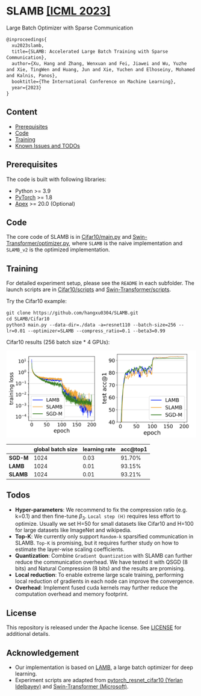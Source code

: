 # SLAMB [[ICML 2023]](https://openreview.net/pdf?id=cMmjBH5LqW)
Large Batch Optimizer with Sparse Communication

```
@inproceedings{
  xu2023slamb,
  title={SLAMB: Accelerated Large Batch Training with Sparse Communication},
  author={Xu, Hang and Zhang, Wenxuan and Fei, Jiawei and Wu, Yuzhe and Xie, TingWen and Huang, Jun and Xie, Yuchen and Elhoseiny, Mohamed and Kalnis, Panos},
  booktitle={The International Conference on Machine Learning},
  year={2023}
}
```


## Content
- [Prerequisites](#prerequisites)
- [Code](#code)
- [Training](#training)
- [Known Issues and TODOs](#known-issues-and-todos)

## Prerequisites

The code is built with following libraries:
- Python >= 3.9
- [PyTorch](https://github.com/pytorch/pytorch) >= 1.8
- [Apex](https://github.com/NVIDIA/apex) >= 20.0 (Optional)

## Code

The core code of SLAMB is in [Cifar10/main.py](Cifar10/main.py) and [Swin-Transformer/optimizer.py](Swin-Transformer/optimizer.py), where `SLAMB` is the naive implementation and `SLAMB_v2` is the optimized implementation.


## Training
For detailed experiment setup, please see the `README` in each subfolder. The launch scripts are in [Cifar10/scripts](Cifar10/scripts) and [Swin-Transformer/scripts](Swin-Transformer/scripts).

Try the Cifar10 example:
```
git clone https://github.com/hangxu0304/SLAMB.git
cd SLAMB/Cifar10
python3 main.py --data-dir=./data -a=resnet110 --batch-size=256 --lr=0.01 --optimizer=SLAMB --compress_ratio=0.1 --beta3=0.99
```

Cifar10 results (256 batch size * 4 GPUs):

![result-fig.png](Cifar10%2Fresults%2Fresult-fig.png)

|           | **global batch size** | **learning rate** | **acc@top1** |
|-----------|-----------------------|-------------------|--------------|
| **SGD-M** | 1024                  | 0.03              | 91.70%       |
| **LAMB**  | 1024                  | 0.01              | 93.15%       |
| **SLAMB** | 1024                  | 0.01              | 93.21%       |


## Todos

- **Hyper-parameters**: We recommend to fix the compression ratio (e.g. k=0.1) and then fine-tune $\beta_3$. `Local step (H)` requires less effort to optimize. Usually we set H=50 for small datasets like Cifar10 and H=100 for large datasets like ImageNet and wikipedia. 
- **Top-K**: We currently only support `Random-k` sparsified communication in SLAMB. `Top-K` is promising, but it requires further study on how to estimate the layer-wise scaling coefficients. 
- **Quantization**: Combine `Gradient Quantization` with SLAMB can further reduce the communication overhead. We have tested it with QSGD (8 bits) and Natural Compression (8 bits) and the results are promising.
- **Local reduction**: To enable extreme large scale training, performing local reduction of gradients in each node can improve the convergence. 
- **Overhead**: Implement fused cuda kernels may further reduce the computation overhead and memory footprint.

## License

This repository is released under the Apache license. See [LICENSE](LICENSE) for additional details.


## Acknowledgement
- Our implementation is based on [LAMB](https://github.com/cybertronai/pytorch-lamb), a large batch optimizer for deep learning.
- Experiment scripts are adapted from [pytorch_resnet_cifar10 (Yerlan Idelbayev)](https://github.com/akamaster/pytorch_resnet_cifar10) and [Swin-Transformer (Microsoft)](https://github.com/microsoft/Swin-Transformer).
